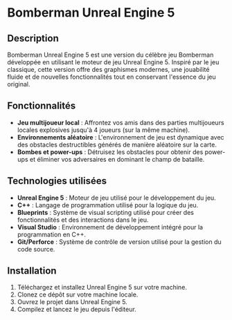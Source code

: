 # Bomberman Unreal Engine 5

## Description
Bomberman Unreal Engine 5 est une version du célèbre jeu Bomberman développée en utilisant le moteur de jeu Unreal Engine 5. Inspiré par le jeu classique, cette version offre des graphismes modernes, une jouabilité fluide et de nouvelles fonctionnalités tout en conservant l'essence du jeu original.

## Fonctionnalités
- **Jeu multijoueur local** : Affrontez vos amis dans des parties multijoueurs locales explosives jusqu'à 4 joueurs (sur la même machine).
- **Environnements aléatoire** : L'environnement de jeu est dynamique avec des obstacles destructibles générés de manière aléatoire sur la carte.
- **Bombes et power-ups** : Détruisez les obstacles pour obtenir des power-ups et éliminer vos adversaires en dominant le champ de bataille.

## Technologies utilisées
- **Unreal Engine 5** : Moteur de jeu utilisé pour le développement du jeu.
- **C++** : Langage de programmation utilisé pour la logique du jeu.
- **Blueprints** : Système de visual scripting utilisé pour créer des fonctionnalités et des interactions dans le jeu.
- **Visual Studio** : Environnement de développement intégré pour la programmation en C++.
- **Git/Perforce** : Système de contrôle de version utilisé pour la gestion du code source.

## Installation
1. Téléchargez et installez Unreal Engine 5 sur votre machine.
2. Clonez ce dépôt sur votre machine locale.
3. Ouvrez le projet dans Unreal Engine 5.
4. Compilez et lancez le jeu depuis l'éditeur.
